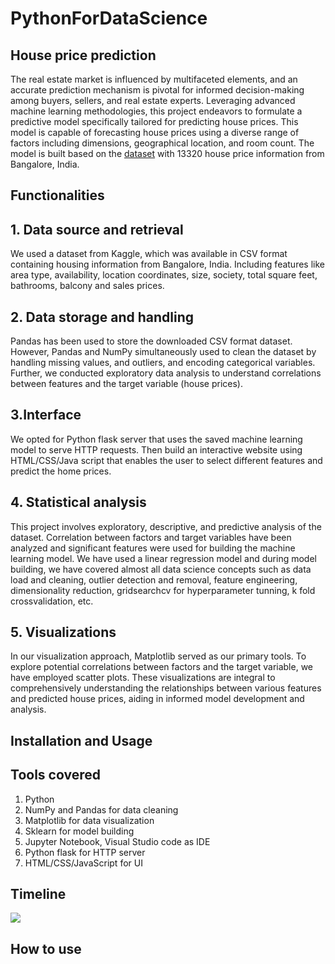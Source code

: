 # PythonForDataScience
## House price prediction
The real estate market is influenced by multifaceted elements, and an accurate prediction mechanism is pivotal for informed decision-making among buyers, sellers, and real estate experts. Leveraging advanced machine learning methodologies, this project endeavors to formulate a predictive model specifically tailored for predicting house prices. This model is capable of forecasting house prices using a diverse range of factors including dimensions, geographical location, and room count. The model is built based on the [dataset]( https://www.kaggle.com/datasets/amitabhajoy/bengaluru-houseprice-data) with 13320 house price information from Bangalore, India.
## Functionalities
## 1. Data source and retrieval
We  used a dataset from Kaggle, which was available in CSV format containing housing information from Bangalore, India. Including features like area type, availability, location coordinates, size, society, total square feet, bathrooms, balcony and sales prices. 
## 2. Data storage and handling
Pandas has been used to store the downloaded CSV format dataset. However, Pandas and NumPy simultaneously used to clean the dataset by handling missing values, and outliers, and encoding categorical variables. Further, we conducted exploratory data analysis to understand correlations between features and the target variable (house  prices).
## 3.Interface
We opted for Python flask server that uses the saved machine learning model to serve HTTP requests. Then build an interactive website using HTML/CSS/Java script that enables the user to select different features and predict the home prices.
## 4. Statistical analysis
This project involves exploratory, descriptive, and predictive analysis of the dataset. Correlation between factors and target variables have been analyzed and significant features were used for building the machine learning model. We have used a linear regression model and during model building, we have covered almost all data science concepts such as data load and cleaning, outlier detection and removal, feature engineering, dimensionality reduction, gridsearchcv for hyperparameter tunning, k fold crossvalidation, etc.
## 5. Visualizations
In our visualization approach, Matplotlib served as our primary tools. To explore potential correlations between factors and the target variable, we have employed scatter plots. These visualizations are integral to comprehensively understanding the relationships between various features and predicted house prices, aiding in informed model development and analysis.
## Installation and Usage
## Tools covered
1) Python
2) NumPy and Pandas for data cleaning
3) Matplotlib for data visualization
4) Sklearn for model building
5) Jupyter Notebook, Visual Studio code as IDE
6) Python flask for HTTP server
7) HTML/CSS/JavaScript for UI
## Timeline
![](https://github.com/GokulPrakashK98/PythonForDataScience/blob/main/Images/Screenshot%202024-02-19%20173150.png?raw=true)
## How to use


